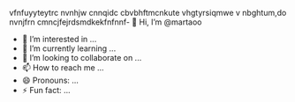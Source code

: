 vfnfuyyteytrc nvnhjw  cnnqidc
cbvbhftmcnkute
vhgtyrsiqmwe
v nbghtum,do
nvnjfrn
cmncjfejrdsmdkekfnfnnf- 👋 Hi, I’m @martaoo
- 👀 I’m interested in ...
- 🌱 I’m currently learning ...
- 💞️ I’m looking to collaborate on ...
- 📫 How to reach me ...
- 😄 Pronouns: ...
- ⚡ Fun fact: ...

<!---
martaoo/martaoo is a ✨ special ✨ repository because its `README.md` (this file) appears on your GitHub profile.
You can click the Preview link to take a look at your changes.
--->
